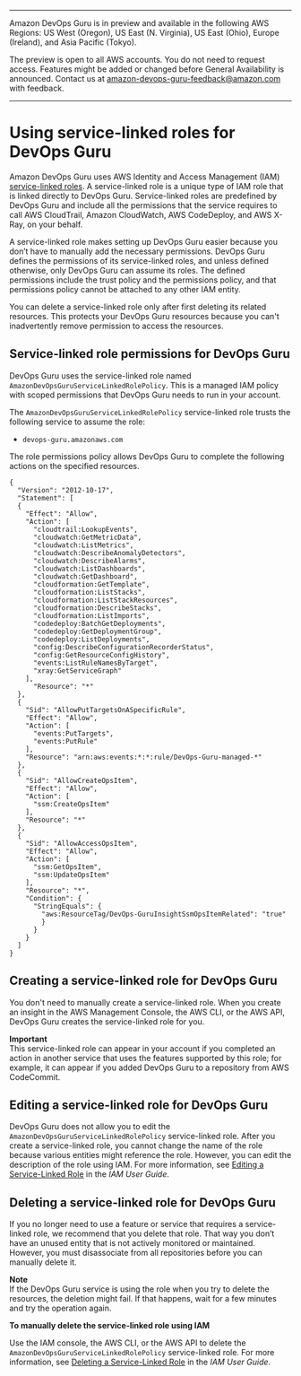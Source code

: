 --------

Amazon DevOps Guru is in preview and available in the following AWS Regions: US West \(Oregon\), US East \(N\. Virginia\), US East \(Ohio\), Europe \(Ireland\), and Asia Pacific \(Tokyo\)\.

The preview is open to all AWS accounts\. You do not need to request access\. Features might be added or changed before General Availability is announced\. Contact us at [amazon\-devops\-guru\-feedback@amazon\.com](mailto:amazon-devops-guru-feedback@amazon.com) with feedback\.

--------

# Using service\-linked roles for DevOps Guru<a name="using-service-linked-roles"></a>

Amazon DevOps Guru uses AWS Identity and Access Management \(IAM\)[ service\-linked roles](https://docs.aws.amazon.com/IAM/latest/UserGuide/id_roles_terms-and-concepts.html#iam-term-service-linked-role)\. A service\-linked role is a unique type of IAM role that is linked directly to DevOps Guru\. Service\-linked roles are predefined by DevOps Guru and include all the permissions that the service requires to call AWS CloudTrail, Amazon CloudWatch, AWS CodeDeploy, and AWS X\-Ray, on your behalf\. 

A service\-linked role makes setting up DevOps Guru easier because you don’t have to manually add the necessary permissions\. DevOps Guru defines the permissions of its service\-linked roles, and unless defined otherwise, only DevOps Guru can assume its roles\. The defined permissions include the trust policy and the permissions policy, and that permissions policy cannot be attached to any other IAM entity\.

You can delete a service\-linked role only after first deleting its related resources\. This protects your DevOps Guru resources because you can't inadvertently remove permission to access the resources\.

## Service\-linked role permissions for DevOps Guru<a name="slr-permissions"></a>

DevOps Guru uses the service\-linked role named `AmazonDevOpsGuruServiceLinkedRolePolicy`\. This is a managed IAM policy with scoped permissions that DevOps Guru needs to run in your account\.

The `AmazonDevOpsGuruServiceLinkedRolePolicy` service\-linked role trusts the following service to assume the role:
+ `devops-guru.amazonaws.com`

The role permissions policy allows DevOps Guru to complete the following actions on the specified resources\.

```
{
  "Version": "2012-10-17",
  "Statement": [
  {
    "Effect": "Allow",
    "Action": [
      "cloudtrail:LookupEvents",
      "cloudwatch:GetMetricData",
      "cloudwatch:ListMetrics",
      "cloudwatch:DescribeAnomalyDetectors",
      "cloudwatch:DescribeAlarms",
      "cloudwatch:ListDashboards",
      "cloudwatch:GetDashboard",
      "cloudformation:GetTemplate",
      "cloudformation:ListStacks",
      "cloudformation:ListStackResources",
      "cloudformation:DescribeStacks",
      "cloudformation:ListImports",
      "codedeploy:BatchGetDeployments",
      "codedeploy:GetDeploymentGroup",
      "codedeploy:ListDeployments",
      "config:DescribeConfigurationRecorderStatus",
      "config:GetResourceConfigHistory",
      "events:ListRuleNamesByTarget",
      "xray:GetServiceGraph"
    ],
      "Resource": "*"
  },
  {
    "Sid": "AllowPutTargetsOnASpecificRule",
    "Effect": "Allow",
    "Action": [
      "events:PutTargets",
      "events:PutRule"
    ],
    "Resource": "arn:aws:events:*:*:rule/DevOps-Guru-managed-*"
  },
  {
    "Sid": "AllowCreateOpsItem",
    "Effect": "Allow",
    "Action": [
      "ssm:CreateOpsItem"
    ],
    "Resource": "*"
  },
  {
    "Sid": "AllowAccessOpsItem",
    "Effect": "Allow",
    "Action": [
      "ssm:GetOpsItem",
      "ssm:UpdateOpsItem"
    ],
    "Resource": "*",
    "Condition": {
      "StringEquals": {
        "aws:ResourceTag/DevOps-GuruInsightSsmOpsItemRelated": "true"
        }
      }
    }
  ]
}
```

## Creating a service\-linked role for DevOps Guru<a name="create-slr"></a>

You don't need to manually create a service\-linked role\. When you create an insight in the AWS Management Console, the AWS CLI, or the AWS API, DevOps Guru creates the service\-linked role for you\. 

**Important**  
This service\-linked role can appear in your account if you completed an action in another service that uses the features supported by this role; for example, it can appear if you added DevOps Guru to a repository from AWS CodeCommit\. 

## Editing a service\-linked role for DevOps Guru<a name="edit-slr"></a>

DevOps Guru does not allow you to edit the `AmazonDevOpsGuruServiceLinkedRolePolicy` service\-linked role\. After you create a service\-linked role, you cannot change the name of the role because various entities might reference the role\. However, you can edit the description of the role using IAM\. For more information, see [Editing a Service\-Linked Role](https://docs.aws.amazon.com/IAM/latest/UserGuide/using-service-linked-roles.html#edit-service-linked-role) in the *IAM User Guide*\.

## Deleting a service\-linked role for DevOps Guru<a name="delete-slr"></a>

If you no longer need to use a feature or service that requires a service\-linked role, we recommend that you delete that role\. That way you don’t have an unused entity that is not actively monitored or maintained\. However, you must disassociate from all repositories before you can manually delete it\. 

**Note**  
If the DevOps Guru service is using the role when you try to delete the resources, the deletion might fail\. If that happens, wait for a few minutes and try the operation again\.

**To manually delete the service\-linked role using IAM**

Use the IAM console, the AWS CLI, or the AWS API to delete the `AmazonDevOpsGuruServiceLinkedRolePolicy` service\-linked role\. For more information, see [Deleting a Service\-Linked Role](https://docs.aws.amazon.com/IAM/latest/UserGuide/using-service-linked-roles.html#delete-service-linked-role) in the *IAM User Guide*\.